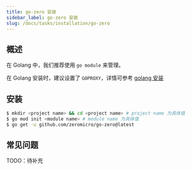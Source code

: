 ```yaml
---
title: go-zero 安装
sidebar_label: go-zero 安装
slug: /docs/tasks/installation/go-zero
---
```


## 概述

在 Golang 中，我们推荐使用 `go module` 来管理。

在 Golang 安装时，建议设置了 `GOPROXY`，详情可参考 <a href="/docs/tasks" target="_blank">golang 安装</a>

## 安装

```bash
$ mkdir <project name> && cd <project name> # project name 为具体值
$ go mod init <module name> # module name 为具体值
$ go get -u github.com/zeromicro/go-zero@latest
```

## 常见问题
TODO：待补充